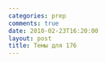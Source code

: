 ```yaml
---
categories: prep
comments: true
date: 2010-02-23T16:20:00
layout: post
title: Темы для 176
---
```


